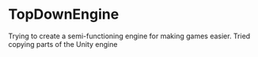 # TopDownEngine
Trying to create a semi-functioning engine for making games easier. Tried copying parts of the Unity engine
